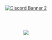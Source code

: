 <p align="center"><br>
<a href="https://discord.gg/y2yatNx4H5">
<img src="https://discordapp.com/api/guilds/821878958621458464/widget.png?style=banner2" alt="Discord Banner 2"/>
  </p>

<br>
  <p align="center"><br>
  <a href="https://github.com/UsuxlDev">
<img src="https://discord.c99.nl/widget/theme-3/654377768473067530.png" data-canonical-src="https://discord.c99.nl/widget/theme-3/654377768473067530.png" style="max-width:100%;">
     </a>
</p>


